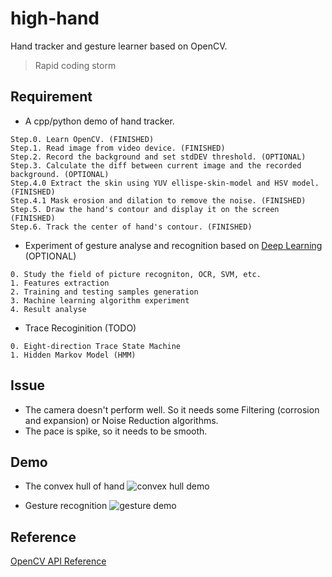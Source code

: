 high-hand
=========

Hand tracker and gesture learner based on OpenCV.

> Rapid coding storm

## Requirement
* A cpp/python demo of hand tracker.
```
Step.0. Learn OpenCV. (FINISHED)
Step.1. Read image from video device. (FINISHED)
Step.2. Record the background and set stdDEV threshold. (OPTIONAL)
Step.3. Calculate the diff between current image and the recorded background. (OPTIONAL)
Step.4.0 Extract the skin using YUV ellispe-skin-model and HSV model. (FINISHED)
Step.4.1 Mask erosion and dilation to remove the noise. (FINISHED)
Step.5. Draw the hand's contour and display it on the screen (FINISHED)
Step.6. Track the center of hand's contour. (FINISHED)
```

* Experiment of gesture analyse and recognition based on [Deep Learning](http://deeplearning.stanford.edu/wiki/index.php/UFLDL%E6%95%99%E7%A8%8B) (OPTIONAL)
```
0. Study the field of picture recogniton, OCR, SVM, etc.
1. Features extraction
2. Training and testing samples generation
3. Machine learning algorithm experiment
4. Result analyse
```

* Trace Recoginition (TODO)
```
0. Eight-direction Trace State Machine
1. Hidden Markov Model (HMM)
```

## Issue
* The camera doesn't perform well. So it needs some Filtering (corrosion and expansion) or Noise Reduction algorithms.
* The pace is spike, so it needs to be smooth.

## Demo
* The convex hull of hand
![convex hull demo](https://github.com/iphkwan/high-hand/blob/master/img/demo_0.png?raw=true)

* Gesture recognition
![gesture demo](https://github.com/iphkwan/high-hand/blob/master/img/demo_3.png?raw=true)

## Reference
[OpenCV API Reference](http://docs.opencv.org/modules/refman.html)
